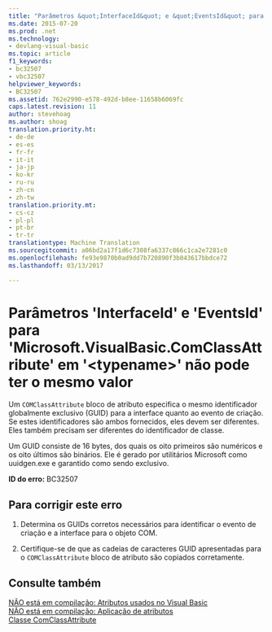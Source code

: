 ```yaml
---
title: "Parâmetros &quot;InterfaceId&quot; e &quot;EventsId&quot; para &quot;Microsoft.VisualBasic.ComClassAttribute&quot; em &quot;&lt;typename&gt;&quot; não pode ter o mesmo valor | Documentos do Microsoft"
ms.date: 2015-07-20
ms.prod: .net
ms.technology:
- devlang-visual-basic
ms.topic: article
f1_keywords:
- bc32507
- vbc32507
helpviewer_keywords:
- BC32507
ms.assetid: 762e2990-e578-492d-b8ee-11658b6069fc
caps.latest.revision: 11
author: stevehoag
ms.author: shoag
translation.priority.ht:
- de-de
- es-es
- fr-fr
- it-it
- ja-jp
- ko-kr
- ru-ru
- zh-cn
- zh-tw
translation.priority.mt:
- cs-cz
- pl-pl
- pt-br
- tr-tr
translationtype: Machine Translation
ms.sourcegitcommit: a06bd2a17f1d6c7308fa6337c866c1ca2e7281c0
ms.openlocfilehash: fe93e9870b0ad9dd7b720890f3b043617bbdce72
ms.lasthandoff: 03/13/2017

---
```

# <a name="39interfaceid39-and-39eventsid39-parameters-for-39microsoftvisualbasiccomclassattribute39-on-39lttypenamegt39-cannot-have-the-same-value"></a>Parâmetros 'InterfaceId' e 'EventsId' para 'Microsoft.VisualBasic.ComClassAttribute' em '&lt;typename&gt;' não pode ter o mesmo valor
Um `COMClassAttribute` bloco de atributo especifica o mesmo identificador globalmente exclusivo (GUID) para a interface quanto ao evento de criação. Se estes identificadores são ambos fornecidos, eles devem ser diferentes. Eles também precisam ser diferentes do identificador de classe.  
  
 Um GUID consiste de 16 bytes, dos quais os oito primeiros são numéricos e os oito últimos são binários. Ele é gerado por utilitários Microsoft como uuidgen.exe e garantido como sendo exclusivo.  
  
 **ID do erro:** BC32507  
  
## <a name="to-correct-this-error"></a>Para corrigir este erro  
  
1.  Determina os GUIDs corretos necessários para identificar o evento de criação e a interface para o objeto COM.  
  
2.  Certifique-se de que as cadeias de caracteres GUID apresentadas para o `COMClassAttribute` bloco de atributo são copiados corretamente.  
  
## <a name="see-also"></a>Consulte também  
 [NÃO está em compilação: Atributos usados no Visual Basic](http://msdn.microsoft.com/en-us/22231318-8a40-49af-9245-e0aab723563b)   
 [NÃO está em compilação: Aplicação de atributos](http://msdn.microsoft.com/en-us/2b1703ed-4437-49b3-bc0b-568094324f47)   
 [Classe ComClassAttribute](http://msdn.microsoft.com/en-us/5c2f0835-9210-47dc-bc59-5c1769953574)
